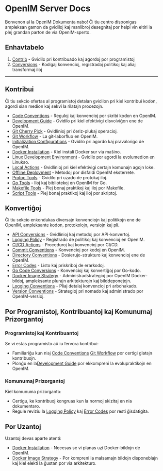 # OpenIM Server Docs

Bonvenon al la OpenIM Dokumenta nabo! Ĉi tiu centro disponigas ampleksan gamon da gvidiloj kaj manlibroj desegnitaj por helpi vin eltiri la plej grandan parton de via OpenIM-sperto.

## Enhavtabelo

1. [Contrib](https://github.com/openimsdk/open-im-server/blob/main/docs/contrib) - Gvidilo pri kontribuado kaj agordoj por programistoj
2. [Conversions](https://github.com/openimsdk/open-im-server/blob/main/docs/contrib) - Kodigaj konvencioj, registradaj politikoj kaj aliaj transformaj iloj

------

## Kontribui

Ĉi tiu sekcio ofertas al programistoj detalan gvidilon pri kiel kontribui kodon, agordi sian medion kaj sekvi la rilatajn procezojn.

- [Code Conventions](https://github.com/openimsdk/open-im-server/blob/main/docs/contrib/code-conventions.md) - Reguloj kaj konvencioj por skribi kodon en OpenIM.
- [Development Guide](https://github.com/openimsdk/open-im-server/blob/main/docs/contrib/development.md) - Gvidilo pri kiel efektivigi disvolviĝon ene de OpenIM.
- [Git Cherry Pick](https://github.com/openimsdk/open-im-server/blob/main/docs/contrib/gitcherry-pick.md) - Gvidlinioj pri ĉeriz-plukaj operacioj.
- [Git Workflow](https://github.com/openimsdk/open-im-server/blob/main/docs/contrib/git-workflow.md) - La git-laborfluo en OpenIM.
- [Initialization Configurations](https://github.com/openimsdk/open-im-server/blob/main/docs/contrib/init-config.md) - Gvidilo pri agordo kaj pravalorigo de OpenIM.
- [Docker Installation](https://github.com/openimsdk/open-im-server/blob/main/docs/contrib/install-docker.md) - Kiel instali Docker sur via maŝino.
- [Linux Development Environment](https://github.com/openimsdk/open-im-server/blob/main/docs/contrib/linux-development.md) - Gvidilo por agordi la evolumedion en Linukso.
- [Local Actions](https://github.com/openimsdk/open-im-server/blob/main/docs/contrib/local-actions.md) - Gvidlinioj pri kiel efektivigi certajn komunajn agojn loke.
- [Offline Deployment](https://github.com/openimsdk/open-im-server/blob/main/docs/contrib/offline-deployment.md) - Metodoj por disfaldi OpenIM eksterrete.
- [Protoc Tools](https://github.com/openimsdk/open-im-server/blob/main/docs/contrib/protoc-tools.md) - Gvidilo pri uzado de protokaj iloj.
- [Go Tools](https://github.com/openimsdk/open-im-server/blob/main/docs/contrib/util-go.md) - Iloj kaj bibliotekoj en OpenIM for Go.
- [Makefile Tools](https://github.com/openimsdk/open-im-server/blob/main/docs/contrib/util-makefile.md) - Plej bonaj praktikoj kaj iloj por Makefile.
- [Script Tools](https://github.com/openimsdk/open-im-server/blob/main/docs/contrib/util-scripts.md) - Plej bonaj praktikoj kaj iloj por skriptoj.

## Konvertiĝoj

Ĉi tiu sekcio enkondukas diversajn konvenciojn kaj politikojn ene de OpenIM, ampleksante kodon, protokolojn, versiojn kaj pli.

- [API Conversions](https://github.com/openimsdk/open-im-server/blob/main/docs/contrib/api.md) - Gvidlinioj kaj metodoj por API-konvertoj.
- [Logging Policy](https://github.com/openimsdk/open-im-server/blob/main/docs/contrib/bash-log.md) - Registrado de politikoj kaj konvencioj en OpenIM.
- [CI/CD Actions](https://github.com/openimsdk/open-im-server/blob/main/docs/contrib/cicd-actions.md) - Proceduroj kaj konvencioj por CI/CD.
- [Commit Conventions](https://github.com/openimsdk/open-im-server/blob/main/docs/contrib/commit.md) - Konvencioj por kodoj en OpenIM.
- [Directory Conventions](https://github.com/openimsdk/open-im-server/blob/main/docs/contrib/directory.md) - Dosierujo-strukturo kaj konvencioj ene de OpenIM.
- [Error Codes](https://github.com/openimsdk/open-im-server/blob/main/docs/contrib/error-code.md) - Listo kaj priskriboj de erarkodoj.
- [Go Code Conversions](https://github.com/openimsdk/open-im-server/blob/main/docs/contrib/go-code.md) - Konvencioj kaj konvertiĝoj por Go-kodo.
- [Docker Image Strategy](https://github.com/openimsdk/open-im-server/blob/main/docs/contrib/images.md) - Administradstrategioj por OpenIM Docker-bildoj, ampleksante plurajn arkitekturojn kaj bilddeponejojn.
- [Logging Conventions](https://github.com/openimsdk/open-im-server/blob/main/docs/contrib/logging.md) - Pliaj detalaj konvencioj pri arbohakado.
- [Version Conventions](https://github.com/openimsdk/open-im-server/blob/main/docs/contrib/version.md) - Strategioj pri nomado kaj administrado por OpenIM-versioj.


## Por Programistoj, Kontribuantoj kaj Komunumaj Prizorgantoj

### Programistoj kaj Kontribuantoj

Se vi estas programisto aŭ iu fervora kontribui:

- Familiariĝu kun niaj [Code Conventions](https://github.com/openimsdk/open-im-server/blob/main/docs/contrib/code-conventions.md) [Git Workflow](https://github.com/openimsdk/open-im-server/blob/main/docs/contrib/git-workflow.md) por certigi glatajn kontribuojn.
- Plonĝu en la[Development Guide](https://github.com/openimsdk/open-im-server/blob/main/docs/contrib/development.md) por ekkompreni la evolupraktikojn en OpenIM.

### Komunumaj Prizorgantoj

Kiel komunuma prizorganto:

- Certigu, ke kontribuoj kongruas kun la normoj skizitaj en nia dokumentaro.
- Regule reviziu la [Logging Policy](https://github.com/openimsdk/open-im-server/blob/main/docs/contrib/bash-log.md) kaj [Error Codes](https://github.com/openimsdk/open-im-server/blob/main/docs/contrib/error-code.md) por resti ĝisdatigita.

## Por Uzantoj

Uzantoj devas aparte atenti:

- [Docker Installation](https://github.com/openimsdk/open-im-server/blob/main/docs/contrib/install-docker.md) - Necesas se vi planas uzi Docker-bildojn de OpenIM.
- [Docker Image Strategy](https://github.com/openimsdk/open-im-server/blob/main/docs/contrib/images.md) - Por kompreni la malsamajn bildojn disponeblajn kaj kiel elekti la ĝustan por via arkitekturo.